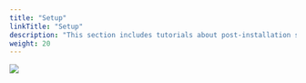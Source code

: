 ```yaml
---
title: "Setup"
linkTitle: "Setup"
description: "This section includes tutorials about post-installation setup of the Cortex platform."
weight: 20
---
```


<img src="/images/work-in-progress.jpg">
